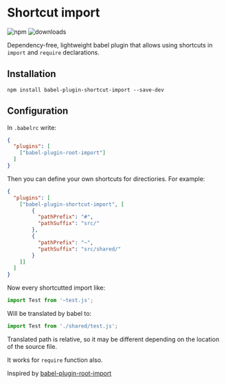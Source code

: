 # Shortcut import
![npm](https://img.shields.io/npm/v/babel-plugin-shortcut-import.svg) ![downloads](https://img.shields.io/npm/dt/babel-plugin-shortcut-import.svg)

Dependency-free, lightweight babel plugin that allows using shortcuts in `import` and `require` declarations.

## Installation
```
npm install babel-plugin-shortcut-import --save-dev
```

## Configuration
In `.babelrc` write:
```json
{
  "plugins": [
    ["babel-plugin-root-import"]
  ]
}
```

Then you can define your own shortcuts for directiories. For example:
```json
{
  "plugins": [
    ["babel-plugin-shortcut-import", [
        {
          "pathPrefix": "#",
          "pathSuffix": "src/"
        },
        {
          "pathPrefix": "~",
          "pathSuffix": "src/shared/"
        }
    ]]
  ]
}
```

Now every shortcutted import like:
```javascript
import Test from '~test.js';
```
Will be translated by babel to:
```javascript
import Test from './shared/test.js';
```
Translated path is relative, so it may be different depending on the location of the source file.

It works for `require` function also.

Inspired by [babel-plugin-root-import][1]

[1]: https://www.npmjs.com/package/babel-plugin-root-import
